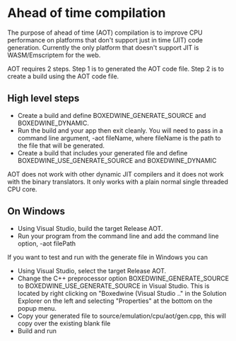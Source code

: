 # Ahead of time compilation

The purpose of ahead of time (AOT) compilation is to improve CPU performance on platforms that don't support just in time (JIT) code generation.  Currently the only platform that doesn't support JIT is WASM/Emscriptem for the web.

AOT requires 2 steps.  Step 1 is to generated the AOT code file.  Step 2 is to create a build using the AOT code file.

## High level steps

- Create a build and define BOXEDWINE_GENERATE_SOURCE and BOXEDWINE_DYNAMIC.
- Run the build and your app then exit cleanly.  You will need to pass in a command line argument, -aot fileName, where fileName is the path to the file that will be generated.
- Create a build that includes your generated file and define BOXEDWINE_USE_GENERATE_SOURCE and BOXEDWINE_DYNAMIC

AOT does not work with other dynamic JIT compilers and it does not work with the binary translators.  It only works with a plain normal single threaded CPU core.

## On Windows

- Using Visual Studio, build the target Release AOT.  
- Run your program from the command line and add the command line option, -aot filePath

If you want to test and run with the generate file in Windows you can

- Using Visual Studio, select the target Release AOT.
- Change the C++ preprocessor option BOXEDWINE_GENERATE_SOURCE to BOXEDWINE_USE_GENERATE_SOURCE in Visual Studio.  This is located by right clicking on "Boxedwine (Visual Studio .." in the Solution Explorer on the left and selecting "Properties" at the bottom on the popup menu.
- Copy your generated file to source/emulation/cpu/aot/gen.cpp, this will copy over the existing blank file
- Build and run